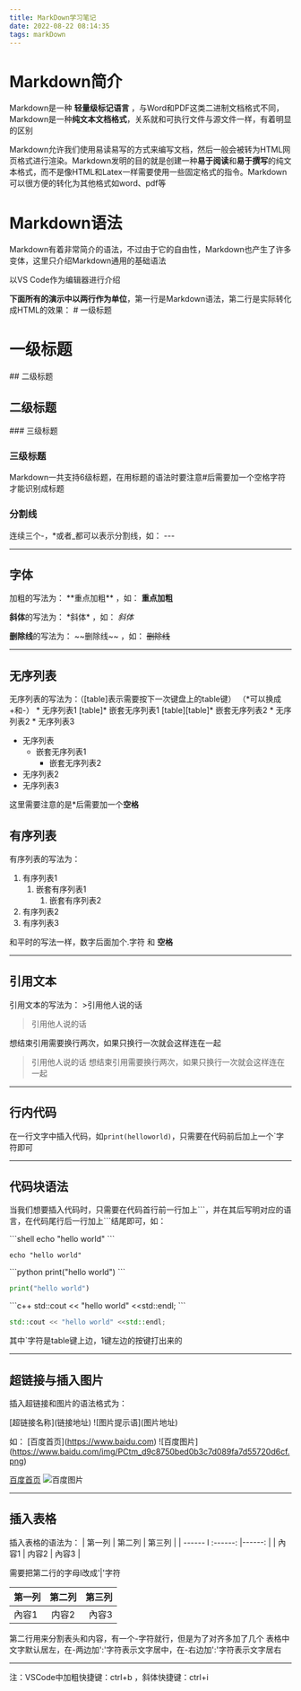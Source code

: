 ```yaml
---
title: MarkDown学习笔记
date: 2022-08-22 08:14:35
tags: markDown
---
```


<!-- ## 本篇博客用来记录工作中常用的git指令 -->

# Markdown简介

Markdown是一种 **轻量级标记语言** ，与Word和PDF这类二进制文档格式不同，Markdown是一种**纯文本文档格式**，关系就和可执行文件与源文件一样，有着明显的区别
<!-- more -->

Markdown允许我们使用易读易写的方式来编写文档，然后一般会被转为HTML网页格式进行渲染。Markdown发明的目的就是创建一种**易于阅读**和**易于撰写**的纯文本格式，而不是像HTML和Latex一样需要使用一些固定格式的指令。Markdown可以很方便的转化为其他格式如word、pdf等

# Markdown语法
Markdown有着非常简介的语法，不过由于它的自由性，Markdown也产生了许多变体，这里只介绍Markdown通用的基础语法

以VS Code作为编辑器进行介绍

**下面所有的演示中以两行作为单位**，第一行是Markdown语法，第二行是实际转化成HTML的效果：
\# 一级标题
# 一级标题

\## 二级标题
## 二级标题

\### 三级标题
### 三级标题

Markdown一共支持6级标题，在用标题的语法时要注意#后需要加一个空格字符才能识别成标题

### 分割线
连续三个-，*或者_都可以表示分割线，如：
\-\-\-

---
## 字体
加粗的写法为：  \*\*重点加粗\*\* ，如：
**重点加粗**

**斜体**的写法为：  \*斜体\* ，如：
*斜体*

**删除线**的写法为：  \~\~删除线\~\~ ，如：
~~删除线~~

---

## 无序列表
无序列表的写法为：（[table]表示需要按下一次键盘上的table键）
（*可以换成+和-）
\* 无序列表1
[table]\* 嵌套无序列表1
[table][table]\* 嵌套无序列表2
\* 无序列表2
\* 无序列表3  
* 无序列表
  - 嵌套无序列表1
    +  嵌套无序列表2
* 无序列表2
* 无序列表3
  
这里需要注意的是\*后需要加一个**空格**


## 有序列表
有序列表的写法为：
1. 有序列表1
   1. 嵌套有序列表1
      1. 嵌套有序列表2
2. 有序列表2
3. 有序列表3

和平时的写法一样，数字后面加个.字符 和 **空格**

---
## 引用文本
引用文本的写法为：
\>引用他人说的话
>引用他人说的话

想结束引用需要换行两次，如果只换行一次就会这样连在一起
>引用他人说的话
想结束引用需要换行两次，如果只换行一次就会这样连在一起
---

## 行内代码

在一行文字中插入代码，如`print(helloworld)`，只需要在代码前后加上一个\`字符即可

---
## 代码块语法
当我们想要插入代码时，只需要在代码首行前一行加上\`\`\`，并在其后写明对应的语言，在代码尾行后一行加上\`\`\`结尾即可，如：

\```shell
echo "hello world"
\```

```shell
echo "hello world"
```

\```python
print("hello world")
\```

```python
print("hello world")
```

\```c++ 
std::cout << "hello world" <<std::endl;
\```

```c++
std::cout << "hello world" <<std::endl;
```
其中`字符是table键上边，1键左边的按键打出来的

---
## 超链接与插入图片
插入超链接和图片的语法格式为：

\[超链接名称](链接地址)
\!\[图片提示语](图片地址)

如：
\[百度首页\](https://www.baidu.com)
\!\[百度图片\](https://www.baidu.com/img/PCtm_d9c8750bed0b3c7d089fa7d55720d6cf.png)

[百度首页](https://www.baidu.com)
![百度图片](https://www.baidu.com/img/PCtm_d9c8750bed0b3c7d089fa7d55720d6cf.png)

---
## 插入表格
插入表格的语法为：
| 第一列 | 第二列 | 第三列 |
| \-\-\-\-\-\- l :\-\-\-\-\-\-: |\-\-\-\-\-\-: |
| 內容1  | 内容2  | 內容3  |

需要把第二行的字母l改成'|'字符

| 第一列 | 第二列 | 第三列 |
| ------ | :----: | -----: |
| 內容1  | 内容2  |  內容3 |

第二行用来分割表头和内容，有一个-字符就行，但是为了对齐多加了几个
表格中文字默认居左，在-两边加':'字符表示文字居中，在-右边加':'字符表示文字居右

---
注：VSCode中加粗快捷键：ctrl+b ，斜体快捷键：ctrl+i
<!-- 一级标题
=======
二级标题
---- -->
<!-- \$f(x) = sin(x) + 12\$
$f(x) = sin(x) + 12$ -->